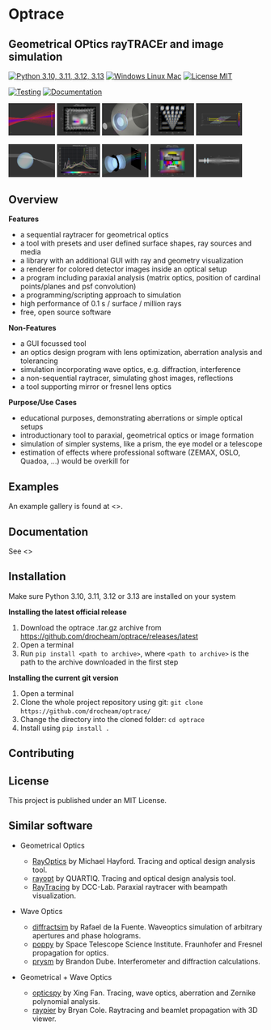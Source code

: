 # Optrace
## Geometrical OPtics rayTRACEr and image simulation

[![Python 3.10, 3.11, 3.12, 3.13](https://img.shields.io/badge/Python-3.10%20%7C%203.11%20%7C%203.12%20%7C%203.13-blue)](https://www.python.org/downloads/release/python-3127/)
[![Windows Linux Mac](https://shields.io/badge/Platform-Windows%20%7C%20macOS%20%7C%20Linux-blue)]()
[![License MIT](https://img.shields.io/badge/license-MIT-blue)](https://github.com/drocheam/optrace/blob/main/LICENSE)
<!-- TODO add version tag, such as https://img.shields.io/github/v/tag/drocheam/optrace?label=version see https://shields.io/badges/git-hub-tag -->

[![Testing](https://github.com/drocheam/optrace/actions/workflows/tox_test.yml/badge.svg)](https://github.com/drocheam/optrace/actions/workflows/tox_test.yml)
[![Documentation](https://github.com/drocheam/optrace/actions/workflows/gen_docs.yml/badge.svg)](https://github.com/drocheam/optrace/actions/workflows/gen_docs.yml)
<!-- TODO link tag to documentation -->

<!-- TODO add coverage info (via third party site?), lines of code, comment/docstring quality etc. -->

<img src="./docs/source/images/example_spherical_aberration2.png" width="18.2%"></img>
<img src="./docs/source/images/example_rgb_render2.svg" width="17%"></img>
<img src="./docs/source/images/example_legrand2.png" width="18.2%"></img>
<img src="./docs/source/images/example_keratoconus_4.svg" width="17%"></img>
<img src="./docs/source/images/example_brewster.png" width="18.2%"></img>
   
<img src="./docs/source/images/example_gui_automation_1.png" width="18.2%"></img>
<img src="./docs/source/images/LED_illuminants.svg" width="17%"></img>
<img src="./docs/source/images/example_double_gauss_2.png" width="18.2%"></img>
<img src="./docs/source/images/rgb_render_srgb1.svg" width="17%"></img>
<img src="./docs/source/images/example_cosine_surfaces1.png" width="18.2%"></img>

<!-- TODO images are clickable, redirect to example page -->

## Overview

 **Features**
  * a sequential raytracer for geometrical optics
  * a tool with presets and user defined surface shapes, ray sources and media
  * a library with an additional GUI with ray and geometry visualization
  * a renderer for colored detector images inside an optical setup
  * a program including paraxial analysis (matrix optics, position of cardinal points/planes and psf convolution)
  * a programming/scripting approach to simulation
  * high performance of 0.1 s / surface / million rays
  * free, open source software

<!--  ^--- TODO add benchmarking details when documentation is online-->

 **Non-Features**
  * a GUI focussed tool
  * an optics design program with lens optimization, aberration analysis and tolerancing
  * simulation incorporating wave optics, e.g. diffraction, interference
  * a non-sequential raytracer, simulating ghost images, reflections
  * a tool supporting mirror or fresnel lens optics

 **Purpose/Use Cases**
  * educational purposes, demonstrating aberrations or simple optical setups
  * introductionary tool to paraxial, geometrical optics or image formation
  * simulation of simpler systems, like a prism, the eye model or a telescope
  * estimation of effects where professional software (ZEMAX, OSLO, Quadoa, ...) would be overkill for


## Examples

An example gallery is found at <>.

## Documentation

See <>

## Installation

Make sure Python 3.10, 3.11, 3.12 or 3.13 are installed on your system

**Installing the latest official release**

1. Download the optrace .tar.gz archive from https://github.com/drocheam/optrace/releases/latest
2. Open a terminal
3. Run `pip install <path to archive>`, where `<path to archive>` is the path to the archive downloaded in the first step

**Installing the current git version**

1. Open a terminal
2. Clone the whole project repository using git: `git clone https://github.com/drocheam/optrace/`
3. Change the directory into the cloned folder: `cd optrace`
4. Install using `pip install .`


## Contributing

## License

This project is published under an MIT License.

## Similar software

- Geometrical Optics
   * [RayOptics](https://ray-optics.readthedocs.io/en/latest/) by Michael Hayford. Tracing and optical design analysis tool. 
   * [rayopt](https://github.com/quartiq/rayopt) by QUARTIQ. Tracing and optical design analysis tool. 
   * [RayTracing](https://github.com/DCC-Lab/RayTracing) by DCC-Lab. Paraxial raytracer with beampath visualization.

- Wave Optics
   * [diffractsim](https://github.com/rafael-fuente/diffractsim) by Rafael de la Fuente. Waveoptics simulation of arbitrary apertures and phase holograms.
   * [poppy](https://github.com/spacetelescope/poppy) by Space Telescope Science Institute. Fraunhofer and Fresnel propagation for optics.
   * [prysm](https://prysm.readthedocs.io/en/stable/index.html) by Brandon Dube. Interferometer and diffraction calculations.

- Geometrical + Wave Optics
   * [opticspy](http://opticspy.org/) by Xing Fan. Tracing, wave optics, aberration and Zernike polynomial analysis.
   * [raypier](https://raypier-optics.readthedocs.io/en/latest/introduction.html#the-components-of-a-raypier-model) by Bryan Cole. Raytracing and beamlet propagation with 3D viewer.

